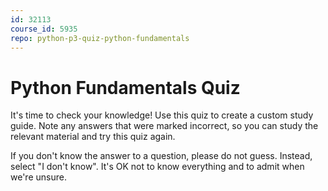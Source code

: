 ```yaml
---
id: 32113
course_id: 5935
repo: python-p3-quiz-python-fundamentals
---
```


# Python Fundamentals Quiz

It's time to check your knowledge! Use this quiz to create a custom study guide.
Note any answers that were marked incorrect, so you can study the relevant
material and try this quiz again.
  

If you don't know the answer to a question, please do not guess. Instead, select
"I don't know". It's OK not to know everything and to admit when we're unsure.

